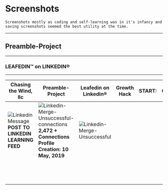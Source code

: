 # Screenshots    

```
Screenshots mostly as coding and self-learning was in it's infancy and saving screenshots seemed the best utility at the time.    	
```

---
## Preamble-Project    
---
###  LEAFEDIN™ on LINKEDIN®        
---

| Chasing the Wind, llc                                                                                                                                                                    | Preamble-Project                                                                                                                                                                                                                                                                                 | Leafedin on Linkedin®                                                                                                                                                                                                                               | Growth Hack | START: | 05TEN19 |
|------------------------------------------------------------------------------------------------------------------------------------------------------------------------------------------|--------------------------------------------------------------------------------------------------------------------------------------------------------------------------------------------------------------------------------------------------------------------------------------------------|-----------------------------------------------------------------------------------------------------------------------------------------------------------------------------------------------------------------------------------------------------|-------------|--------|---------|
| ![Linkedin Message](https://user-images.githubusercontent.com/50818414/69397725-57ceb580-0cb5-11ea-97dd-ca8739460dc3.png "Shameless Self-Promo fail") __POST TO LINKEDIN LEARNING FEED__ | ![Linkedin-Merge-Unsuccessful-connections](https://user-images.githubusercontent.com/50818414/69397816-a1b79b80-0cb5-11ea-997e-568e6d77b16d.png "Attempt to merge and end leafedin on linkedin project, thankfully, it was unsuccessful") __2,472 + Connections Profile Creation: 10 May, 2019__ | ![Linkedin-Merge-Unsuccessful](https://user-images.githubusercontent.com/50818414/69397801-9b292400-0cb5-11ea-9e75-3b999a08fd38.png "Merge Unsuccessful-gave up trying after three attempts at discussing with Linkedin non-customer service team") |             |        |         |
|                                                                                                                                                                                          |                                                                                                                                                                                                                                                                                                  |                                                                                                                                                                                                                                                     |             |        |         |
|                                                                                                                                                                                          |                                                                                                                                                                                                                                                                                                  |                                                                                                                                                                                                                                                     |             |        |         |
|                                                                                                                                                                                          |                                                                                                                                                                                                                                                                                                  |                                                                                                                                                                                                                                                     |             |        |         |
|                                                                                                                                                                                          |                                                                                                                                                                                                                                                                                                  |                                                                                                                                                                                                                                                     |             |        |         |
|                                                                                                                                                                                          |                                                                                                                                                                                                                                                                                                  |                                                                                                                                                                                                                                                     |             |        |         |
|                                                                                                                                                                                          |                                                                                                                                                                                                                                                                                                  |                                                                                                                                                                                                                                                     |             |        |         |
|                                                                                                                                                                                          |                                                                                                                                                                                                                                                                                                  |                                                                                                                                                                                                                                                     |             |        |         |
|                                                                                                                                                                                          |                                                                                                                                                                                                                                                                                                  |                                                                                                                                                                                                                                                     |             |        |         |
|                                                                                                                                                                                          |                                                                                                                                                                                                                                                                                                  |                                                                                                                                                                                                                                                     |             |        |         |
|                                                                                                                                                                                          |                                                                                                                                                                                                                                                                                                  |                                                                                                                                                                                                                                                     |             |        |         |
|                                                                                                                                                                                          |                                                                                                                                                                                                                                                                                                  |                                                                                                                                                                                                                                                     |             |        |         |
|                                                                                                                                                                                          |                                                                                                                                                                                                                                                                                                  |                                                                                                                                                                                                                                                     |             |        |         |
|                                                                                                                                                                                          |                                                                                                                                                                                                                                                                                                  |                                                                                                                                                                                                                                                     |             |        |         |
